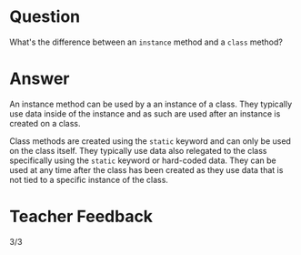 # Question

What's the difference between an `instance` method and a `class` method?

# Answer

An instance method can be used by a an instance of a class. They typically use data inside of the instance and as such are used after an instance is created on a class.

Class methods are created using the `static` keyword and can only be used on the class itself. They typically use data also relegated to the class specifically using the `static` keyword or hard-coded data. They can be used at any time after the class has been created as they use data that is not tied to a specific instance of the class.

# Teacher Feedback
3/3